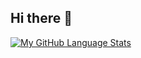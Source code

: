 ## Hi there 👋

[![My GitHub Language Stats](https://github-readme-stats.vercel.app/api/top-langs/?username=gauquier&langs_count=5&theme=react&bg_color=1F222E&title_color=F85D7F&hide_border=true&icon_color=F8D866)]()

<!--
**gauquier/gauquier** is a ✨ _special_ ✨ repository because its `README.md` (this file) appears on your GitHub profile.

Here are some ideas to get you started:

- 🔭 I’m currently working on ...
- 🌱 I’m currently learning ...
- 👯 I’m looking to collaborate on ...
- 🤔 I’m looking for help with ...
- 💬 Ask me about ...
- 📫 How to reach me: ...
- 😄 Pronouns: ...
- ⚡ Fun fact: ...
-->
